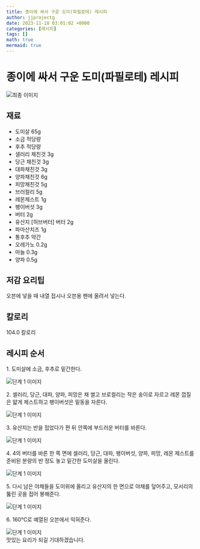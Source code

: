 ```yaml
---
title: 종이에 싸서 구운 도미(파필로테) 레시피
author: jjprojectg
date: 2023-11-18 03:01:02 +0000
categories: [레시피]
tags: []
math: true
mermaid: true
---
```

<meta name="og:type" content="website"/>
<meta charset="UTF-8"/>
<div class="header">
  <h1>종이에 싸서 구운 도미(파필로테) 레시피</h1>
</div>

<div class="container my-4">
  <div class="row">
    <div class="col-12 col-md-6">
      <div class="recipe-image">
        <img src="http://www.foodsafetykorea.go.kr/uploadimg/20141117/20141117053731_1416213451353.jpg" class="step-image" alt="최종 이미지"/>
      </div>
    </div>
    <div class="col-12 col-md-6">
      <div class="ingredients">
        <h2>재료</h2>
        <ul class="card">
          <li> 도미살 65g </li>
          <li>  소금 적당량 </li>
          <li>  후추 적당량 </li>
          <li>  샐러리 채친것 3g </li>
          <li>  당근 채친것 3g </li>
          <li>  대파채친것 3g </li>
          <li>  양파채친것 6g </li>
          <li>  피망채친것 5g </li>
          <li>  브러컬리 5g </li>
          <li>  레몬제스트 1g </li>
          <li>  팽이버섯 3g </li>
          <li>  버터 2g </li>
          <li>  유산지 [허브버터] 버터 2g </li>
          <li>  파마산치즈 1g </li>
          <li>  통후추 약간 </li>
          <li>  오레가노 0.2g </li>
          <li>  마늘 0.3g </li>
          <li>  양파 0.5g </li>
</ul>
      </div>
    </div>
    <div class="col-12 col-md-6">
      <div class="ingredients">
        <h2>저감 요리팁</h2>
        <div class="card"> 
          <p>
            오븐에 넣을 때 내열 접시나 오븐용 팬에 올려서 넣는다.
          </p>
        </div>
      </div>
      <div class="ingredients">
        <h2>칼로리</h2>
        <div class="card"> 
          <p>
            104.0 칼로리
          </p>
        </div>
      </div>
    </div>
  </div>

  <h2 class="my-4">레시피 순서</h2>
  <div class="card recipe-card">
    <div class="card-body recipe-step">
      <p class="card-text step-description">1. 도미살에 소금, 후추로 밑간한다.</p>
      <img src="http://www.foodsafetykorea.go.kr/uploadimg/cook/995-1.jpg" alt="단계 1 이미지" class="step-image"/>
    </div>
  </div>
  <div class="card recipe-card">
    <div class="card-body recipe-step">
      <p class="card-text step-description">2. 셀러리, 당근, 대파, 양파, 피망은 채 썰고 브로컬리는 작은 송이로 자르고 레몬 껍질은 얇게 제스트하고 팽이버섯은 밑동을 자른다.</p>
      <img src="http://www.foodsafetykorea.go.kr/uploadimg/cook/995-2.jpg" alt="단계 1 이미지" class="step-image"/>
    </div>
  </div>
  <div class="card recipe-card">
    <div class="card-body recipe-step">
      <p class="card-text step-description">3. 유산지는 반을 접었다가 편 뒤 안쪽에 부드러운 버터를 바른다.</p>
      <img src="http://www.foodsafetykorea.go.kr/uploadimg/cook/995-3.jpg" alt="단계 1 이미지" class="step-image"/>
    </div>
  </div>
  <div class="card recipe-card">
    <div class="card-body recipe-step">
      <p class="card-text step-description">4. 4의 버터를 바른 한 쪽 면에 셀러리, 당근, 대파, 팽이버섯, 양파, 피망, 레몬 제스트를 준비된 분량의 반 정도 놓고 밑간한 도미살을 올린다.</p>
      <img src="http://www.foodsafetykorea.go.kr/uploadimg/cook/995-4.jpg" alt="단계 1 이미지" class="step-image"/>
    </div>
  </div>
  <div class="card recipe-card">
    <div class="card-body recipe-step">
      <p class="card-text step-description">5. 다시 남은 야채들을 도미위에 올리고 유산지의 한 면으로 야채를 덮어주고, 모서리의 뚫린 곳을 접어 봉해준다.</p>
      <img src="http://www.foodsafetykorea.go.kr/uploadimg/cook/995-5.jpg" alt="단계 1 이미지" class="step-image"/>
    </div>
  </div>
  <div class="card recipe-card">
    <div class="card-body recipe-step">
      <p class="card-text step-description">6. 160℃로 예열된 오븐에서 익혀준다.</p>
      <img src="http://www.foodsafetykorea.go.kr/uploadimg/cook/995-6.jpg" alt="단계 1 이미지" class="step-image"/>
    </div>
  </div>

</div>
맛있는 요리가 되길 기대하겠습니다.
